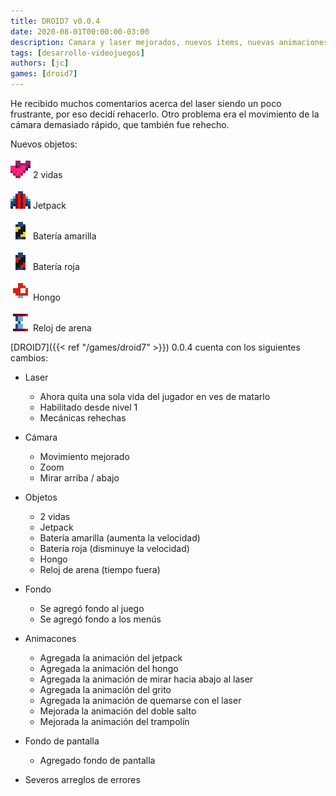 ```yaml
---
title: DROID7 v0.0.4
date: 2020-08-01T00:00:00-03:00
description: Camara y laser mejorados, nuevos items, nuevas animaciones, y más...
tags: [desarrollo-videojuegos]
authors: [jc]
games: [droid7]
---
```


He recibido muchos comentarios acerca del laser siendo un poco frustrante, por eso decidí rehacerlo. Otro problema era el movimiento de la cámara demasiado rápido, que también fue rehecho.

Nuevos objetos:

![2 vidas](items2.png) 2 vidas

![Jetpack](items3.png) Jetpack

![Batería amarilla](items4.png) Batería amarilla

![Batería roja](items5.png) Batería roja

![Hongo](items6.png) Hongo

![Reloj de arena](items7.png) Reloj de arena

[DROID7]({{< ref "/games/droid7" >}}) 0.0.4 cuenta con los siguientes cambios:

-   Laser

    -   Ahora quita una sola vida del jugador en ves de matarlo
    -   Habilitado desde nivel 1
    -   Mecánicas rehechas

-   Cámara

    -   Movimiento mejorado
    -   Zoom
    -   Mirar arriba / abajo

-   Objetos

    -   2 vidas
    -   Jetpack
    -   Batería amarilla (aumenta la velocidad)
    -   Batería roja (disminuye la velocidad)
    -   Hongo
    -   Reloj de arena (tiempo fuera)

-   Fondo

    -   Se agregó fondo al juego
    -   Se agregó fondo a los menús

-   Animacones

    -   Agregada la animación del jetpack
    -   Agregada la animación del hongo
    -   Agregada la animación de mirar hacia abajo al laser
    -   Agregada la animación del grito
    -   Agregada la animación de quemarse con el laser
    -   Mejorada la animación del doble salto
    -   Mejorada la animación del trampolín

-   Fondo de pantalla

    -   Agregado fondo de pantalla

-   Severos arreglos de errores
